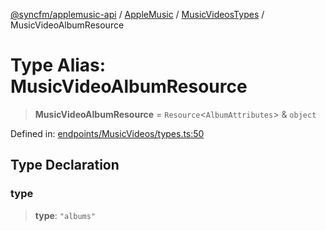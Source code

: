 [@syncfm/applemusic-api](../../../../../../globals.md) / [AppleMusic](../../../index.md) / [MusicVideosTypes](../index.md) / MusicVideoAlbumResource

# Type Alias: MusicVideoAlbumResource

> **MusicVideoAlbumResource** = `Resource`\<`AlbumAttributes`\> & `object`

Defined in: [endpoints/MusicVideos/types.ts:50](https://github.com/sync-fm/applemusic-api/blob/9471caba6a6b5bc92263ffc6e5d9c04672ec1f7f/src/endpoints/MusicVideos/types.ts#L50)

## Type Declaration

### type

> **type**: `"albums"`
